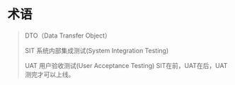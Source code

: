 # 术语	

> DTO（Data Transfer Object）
>
> SIT 系统内部集成测试(System   Integration   Testing) 
>
> UAT 用户验收测试(User Acceptance Testing)  SIT在前，UAT在后，UAT测完才可以上线。

